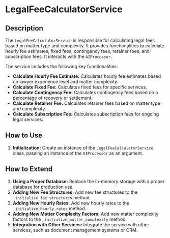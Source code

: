 # LegalFeeCalculatorService

## Description

The `LegalFeeCalculatorService` is responsible for calculating legal fees based on matter type and complexity. It provides functionalities to calculate hourly fee estimates, fixed fees, contingency fees, retainer fees, and subscription fees. It interacts with the `AIProcessor`.

The service includes the following key functionalities:

-   **Calculate Hourly Fee Estimate:** Calculates hourly fee estimates based on lawyer experience level and matter complexity.
-   **Calculate Fixed Fee:** Calculates fixed fees for specific services.
-   **Calculate Contingency Fee:** Calculates contingency fees based on a percentage of recovery or settlement.
-   **Calculate Retainer Fee:** Calculates retainer fees based on matter type and complexity.
-   **Calculate Subscription Fee:** Calculates subscription fees for ongoing legal services.

## How to Use

1.  **Initialization:** Create an instance of the `LegalFeeCalculatorService` class, passing an instance of the `AIProcessor` as an argument.

## How to Extend

1.  **Using a Proper Database:** Replace the in-memory storage with a proper database for production use.
2.  **Adding New Fee Structures:** Add new fee structures to the `_initialize_fee_structures` method.
3.  **Adding New Hourly Rates:** Add new hourly rates to the `_initialize_hourly_rates` method.
4.  **Adding New Matter Complexity Factors:** Add new matter complexity factors to the `_initialize_matter_complexity` method.
5.  **Integration with Other Services:** Integrate the service with other services, such as document management systems or CRM.
